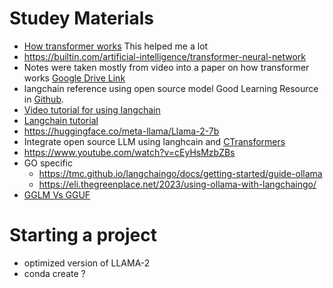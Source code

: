 # Studey Materials
- [How transformer works](https://youtu.be/4Bdc55j80l8?si=zyZ87fYfbN3-JpcO)  This helped me a lot
- https://builtin.com/artificial-intelligence/transformer-neural-network
- Notes were taken mostly from video into a paper on how transformer works [Google Drive Link](https://drive.google.com/drive/folders/1oQyxuUMdzIhkFmApY-ocnekL-_GMjHXm?usp=sharing)
- langchain reference using open source model Good Learning Resource in [Github](https://github.com/krishnaik06/The-Grand-Complete-Data-Science-Materials).
- [Video tutorial for using langchain](https://youtu.be/cMJWC-csdK4?si=ZZ7vAw--Ds_CZ-3S)
- [Langchain tutorial](https://youtu.be/2xxziIWmaSA?si=05_MX2w9nJqbfI8B)
- https://huggingface.co/meta-llama/Llama-2-7b
- Integrate open source LLM using langhcain and [CTransformers](https://python.langchain.com/docs/integrations/providers/ctransformers) 
- https://www.youtube.com/watch?v=cEyHsMzbZBs
- GO specific
    - https://tmc.github.io/langchaingo/docs/getting-started/guide-ollama 
    - https://eli.thegreenplace.net/2023/using-ollama-with-langchaingo/
- [GGLM Vs GGUF](https://deci.ai/blog/ggml-vs-gguf-comparing-formats-amp-top-5-methods-for-running-gguf-files/)
	

# Starting a project
- optimized version of LLAMA-2 
- conda create ?

